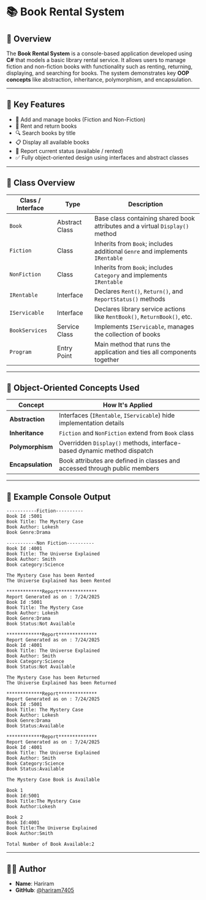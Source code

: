 
# 📚 Book Rental System

## 📘 Overview

The **Book Rental System** is a console-based application developed using **C#** that models a basic library rental service. It allows users to manage fiction and non-fiction books with functionality such as renting, returning, displaying, and searching for books. The system demonstrates key **OOP concepts** like abstraction, inheritance, polymorphism, and encapsulation.

---

## 🎯 Key Features

* 📖 Add and manage books (Fiction and Non-Fiction)
* 📕 Rent and return books
* 🔍 Search books by title
* 📋 Display all available books
* 📝 Report current status (available / rented)
* ✅ Fully object-oriented design using interfaces and abstract classes

---

## 🧱 Class Overview

| Class / Interface | Type           | Description                                                                   |
| ----------------- | -------------- | ----------------------------------------------------------------------------- |
| `Book`            | Abstract Class | Base class containing shared book attributes and a virtual `Display()` method |
| `Fiction`         | Class          | Inherits from `Book`; includes additional `Genre` and implements `IRentable`  |
| `NonFiction`      | Class          | Inherits from `Book`; includes `Category` and implements `IRentable`          |
| `IRentable`       | Interface      | Declares `Rent()`, `Return()`, and `ReportStatus()` methods                   |
| `IServicable`     | Interface      | Declares library service actions like `RentBook()`, `ReturnBook()`, etc.      |
| `BookServices`    | Service Class  | Implements `IServicable`, manages the collection of books                     |
| `Program`         | Entry Point    | Main method that runs the application and ties all components together        |

---

## 🧠 Object-Oriented Concepts Used

| Concept           | How It's Applied                                                           |
| ----------------- | -------------------------------------------------------------------------- |
| **Abstraction**   | Interfaces (`IRentable`, `IServicable`) hide implementation details        |
| **Inheritance**   | `Fiction` and `NonFiction` extend from `Book` class                        |
| **Polymorphism**  | Overridden `Display()` methods, interface-based dynamic method dispatch    |
| **Encapsulation** | Book attributes are defined in classes and accessed through public members |

---

## 🧾 Example Console Output

```
-----------Fiction----------
Book Id :5001
Book Title: The Mystery Case
Book Author: Lokesh
Book Genre:Drama

-----------Non Fiction----------
Book Id :4001
Book Title: The Universe Explained
Book Author: Smith
Book category:Science

The Mystery Case has been Rented
The Universe Explained has been Rented

*************Report**************
Report Generated as on : 7/24/2025
Book Id :5001
Book Title: The Mystery Case
Book Author: Lokesh
Book Genre:Drama
Book Status:Not Available

*************Report**************
Report Generated as on : 7/24/2025
Book Id :4001
Book Title: The Universe Explained
Book Author: Smith
Book Category:Science
Book Status:Not Available

The Mystery Case has been Returned
The Universe Explained has been Returned

*************Report**************
Report Generated as on : 7/24/2025
Book Id :5001
Book Title: The Mystery Case
Book Author: Lokesh
Book Genre:Drama
Book Status:Available

*************Report**************
Report Generated as on : 7/24/2025
Book Id :4001
Book Title: The Universe Explained
Book Author: Smith
Book Category:Science
Book Status:Available

The Mystery Case Book is Available

Book 1
Book Id:5001
Book Title:The Mystery Case
Book Author:Lokesh

Book 2
Book Id:4001
Book Title:The Universe Explained
Book Author:Smith

Total Number of Book Available:2
```

---

## 👨‍💻 Author

* **Name**: Hariram
* **GitHub**: [@hariram7405](https://github.com/hariram7405)


